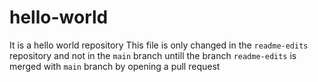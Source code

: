 # hello-world
It is a hello world repository
This file is only changed in the <code>readme-edits</code> repository and not in the <code>main</code> branch untill the branch <code>readme-edits</code> is merged with <code>main</code> branch by opening a pull request
